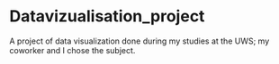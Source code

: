 # Datavizualisation_project
A project of data visualization done during my studies at the UWS; my coworker and I chose the subject.
